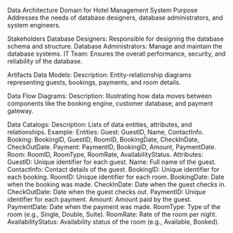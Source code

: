 Data Architecture Domain for Hotel Management System
Purpose
Addresses the needs of database designers, database administrators, and system engineers.

Stakeholders
Database Designers: Responsible for designing the database schema and structure.
Database Administrators: Manage and maintain the database systems.
IT Team: Ensures the overall performance, security, and reliability of the database.

Artifacts
Data Models:
Description: Entity-relationship diagrams representing guests, bookings, payments, and room details.



Data Flow Diagrams:
Description: Illustrating how data moves between components like the booking engine, customer database, and payment gateway.


Data Catalogs:
Description: Lists of data entities, attributes, and relationships.
Example:
Entities:
Guest: GuestID, Name, ContactInfo.
Booking: BookingID, GuestID, RoomID, BookingDate, CheckInDate, CheckOutDate.
Payment: PaymentID, BookingID, Amount, PaymentDate.
Room: RoomID, RoomType, RoomRate, AvailabilityStatus.
Attributes:
GuestID: Unique identifier for each guest.
Name: Full name of the guest.
ContactInfo: Contact details of the guest.
BookingID: Unique identifier for each booking.
RoomID: Unique identifier for each room.
BookingDate: Date when the booking was made.
CheckInDate: Date when the guest checks in.
CheckOutDate: Date when the guest checks out.
PaymentID: Unique identifier for each payment.
Amount: Amount paid by the guest.
PaymentDate: Date when the payment was made.
RoomType: Type of the room (e.g., Single, Double, Suite).
RoomRate: Rate of the room per night.
AvailabilityStatus: Availability status of the room (e.g., Available, Booked).